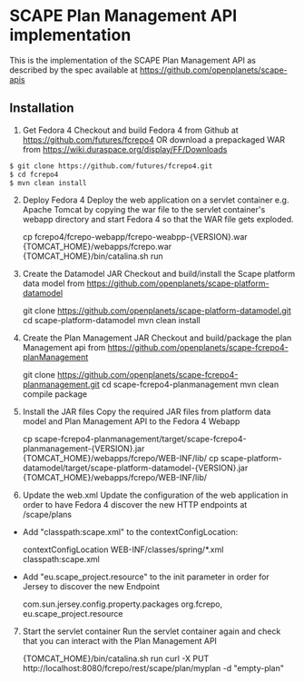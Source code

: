 SCAPE Plan Management API implementation
========================================

This is the implementation of the SCAPE Plan Management API as described by the spec available at 
https://github.com/openplanets/scape-apis


Installation
------------

1. Get Fedora 4
Checkout and build Fedora 4 from Github at https://github.com/futures/fcrepo4
OR download a prepackaged WAR from https://wiki.duraspace.org/display/FF/Downloads

```bash
$ git clone https://github.com/futures/fcrepo4.git
$ cd fcrepo4
$ mvn clean install
```

2. Deploy Fedora 4
Deploy the web application on a servlet container e.g. Apache Tomcat by copying the war file to the servlet container's webapp directory and start Fedora 4 so that the WAR file gets exploded.

	cp fcrepo4/fcrepo-webapp/fcrepo-weabpp-{VERSION}.war {TOMCAT_HOME}/webapps/fcrepo.war
	{TOMCAT_HOME}/bin/catalina.sh run

3. Create the Datamodel JAR
Checkout and build/install the Scape platform data model from  https://github.com/openplanets/scape-platform-datamodel

	git clone https://github.com/openplanets/scape-platform-datamodel.git
	cd scape-platform-datamodel
	mvn clean install

4. Create the Plan Management JAR
Checkout and build/package the plan Management api from https://github.com/openplanets/scape-fcrepo4-planManagement

	git clone https://github.com/openplanets/scape-fcrepo4-planmanagement.git
	cd scape-fcrepo4-planmanagement
	mvn clean compile package
	

5. Install the JAR files
Copy the required JAR files from platform data model and Plan Management API to the Fedora 4 Webapp

	cp scape-fcrepo4-planmanagement/target/scape-fcrepo4-planmanagement-{VERSION}.jar {TOMCAT_HOME}/webapps/fcrepo/WEB-INF/lib/
	cp scape-platform-datamodel/target/scape-platform-datamodel-{VERSION}.jar {TOMCAT_HOME}/webapps/fcrepo/WEB-INF/lib/
	
6. Update the web.xml
Update the configuration of the web application in order to have Fedora 4 discover the new HTTP endpoints at /scape/plans

*  Add "classpath:scape.xml" to the contextConfigLocation:

	<context-param>
		<param-name>contextConfigLocation</param-name>
		<param-value>WEB-INF/classes/spring/*.xml classpath:scape.xml</param-value>
	</context-param>

*  Add "eu.scape_project.resource" to the init parameter in order for Jersey to discover the new Endpoint

	<init-param>
		<param-name>com.sun.jersey.config.property.packages</param-name>
		<param-value>org.fcrepo, eu.scape_project.resource</param-value>
	</init-param>

7. Start the servlet container
Run the servlet container again and check that you can interact with the Plan Management API

	{TOMCAT_HOME}/bin/catalina.sh run
	curl -X PUT http://localhost:8080/fcrepo/rest/scape/plan/myplan -d "empty-plan"

